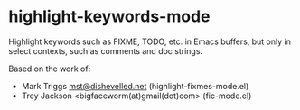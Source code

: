 # highlight-keywords-mode

Highlight keywords such as FIXME, TODO, etc. in Emacs buffers, but only
in select contexts, such as comments and doc strings.

Based on the work of:
- Mark Triggs <mst@dishevelled.net> (highlight-fixmes-mode.el)
- Trey Jackson <bigfaceworm(at)gmail(dot)com> (fic-mode.el)
